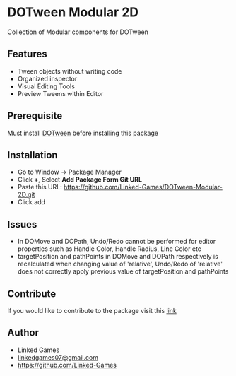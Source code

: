 # DOTween Modular 2D
Collection of Modular components for DOTween

## Features
- Tween objects without writing code
- Organized inspector
- Visual Editing Tools
- Preview Tweens within Editor

## Prerequisite
Must install [DOTween](https://assetstore.unity.com/packages/tools/animation/dotween-hotween-v2-27676) before installing this package

## Installation
- Go to Window -> Package Manager
- Click **+**, Select **Add Package Form Git URL**
- Paste this URL: https://github.com/Linked-Games/DOTween-Modular-2D.git
- Click add

## Issues
- In DOMove and DOPath, Undo/Redo cannot be performed for editor properties such as Handle Color, Handle Radius, Line Color etc 
- targetPosition and pathPoints in DOMove and DOPath respectively is recalculated when changing value of 'relative', Undo/Redo of 'relative' does not correctly apply previous value of targetPosition and pathPoints 

## Contribute
If you would like to contribute to the package visit this [link](https://github.com/Linked-Games/DOTween-Modular-2D-Development)

## Author
- Linked Games
- linkedgames07@gmail.com
- https://github.com/Linked-Games